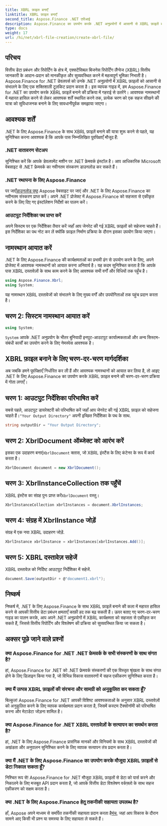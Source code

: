 ```yaml
---
title: XBRL फ़ाइल बनाएँ
linktitle: XBRL फ़ाइल बनाएँ
second_title: Aspose.Finance .NET एपीआई
description: Aspose.Finance का उपयोग करके .NET अनुप्रयोगों में आसानी से XBRL फ़ाइलें बनाने, वित्तीय डेटा प्रबंधन और रिपोर्टिंग प्रक्रियाओं को सुव्यवस्थित करने का तरीका जानें।
type: docs
weight: 17
url: /hi/net/xbrl-file-creation/create-xbrl-file/
---
```

## परिचय
वित्तीय डेटा प्रबंधन और रिपोर्टिंग के क्षेत्र में, एक्सटेंसिबल बिजनेस रिपोर्टिंग लैंग्वेज (XBRL) वित्तीय जानकारी के आदान-प्रदान को मानकीकृत और सुव्यवस्थित करने में महत्वपूर्ण भूमिका निभाती है। Aspose.Finance for .NET डेवलपर्स को उनके .NET अनुप्रयोगों में XBRL फ़ाइलों को आसानी से संभालने के लिए एक शक्तिशाली टूलकिट प्रदान करता है। इस व्यापक गाइड में, हम Aspose.Finance for .NET का उपयोग करके XBRL फ़ाइलें बनाने की प्रक्रिया में गहराई से उतरेंगे। आवश्यक नामस्थानों में महारत हासिल करने से लेकर आवश्यक शर्तें स्थापित करने तक, प्रत्येक चरण को एक सहज सीखने की यात्रा को सुविधाजनक बनाने के लिए सावधानीपूर्वक समझाया जाएगा।
## आवश्यक शर्तें
.NET के लिए Aspose.Finance के साथ XBRL फ़ाइलें बनाने की यात्रा शुरू करने से पहले, यह सुनिश्चित करना आवश्यक है कि आपके पास निम्नलिखित पूर्वापेक्षाएँ मौजूद हैं:
### .NET वातावरण सेटअप
सुनिश्चित करें कि आपके डेवलपमेंट मशीन पर .NET फ्रेमवर्क इंस्टॉल है। आप आधिकारिक Microsoft वेबसाइट से .NET फ्रेमवर्क का नवीनतम संस्करण डाउनलोड कर सकते हैं।
### .NET स्थापना के लिए Aspose.Finance
पर जाएँ[डाउनलोड पृष्ठ](https://releases.aspose.com/finance/net/) Aspose वेबसाइट पर जाएं और .NET के लिए Aspose.Finance का नवीनतम संस्करण प्राप्त करें। अपने .NET प्रोजेक्ट में Aspose.Finance को सहजता से एकीकृत करने के लिए दिए गए इंस्टॉलेशन निर्देशों का पालन करें।
### आउटपुट निर्देशिका पथ प्राप्त करें
अपने सिस्टम पर एक निर्देशिका तैयार करें जहाँ आप जेनरेट की गई XBRL फ़ाइलों को सहेजना चाहते हैं। इस निर्देशिका का पथ नोट कर लें क्योंकि फ़ाइल निर्माण प्रक्रिया के दौरान इसका उपयोग किया जाएगा।
## नामस्थान आयात करें
.NET के लिए Aspose.Finance की कार्यक्षमताओं का प्रभावी ढंग से उपयोग करने के लिए, अपने प्रोजेक्ट में आवश्यक नामस्थानों को आयात करना अनिवार्य है। यह कदम सुनिश्चित करता है कि आपके पास XBRL दस्तावेज़ों के साथ काम करने के लिए आवश्यक सभी वर्गों और विधियों तक पहुँच है।
```csharp
using Aspose.Finance.Xbrl;
using System;
```
यह नामस्थान XBRL दस्तावेजों को संभालने के लिए मुख्य वर्गों और उपयोगिताओं तक पहुंच प्रदान करता है।
## चरण 2: सिस्टम नामस्थान आयात करें
```csharp
using System;
```
`System` आपके .NET अनुप्रयोग के भीतर बुनियादी इनपुट-आउटपुट कार्यात्मकताओं और अन्य सिस्टम-संबंधी कार्यों का उपयोग करने के लिए नेमस्पेस आवश्यक है।
## XBRL फ़ाइल बनाने के लिए चरण-दर-चरण मार्गदर्शिका
अब जबकि हमने पूर्वापेक्षाएँ निर्धारित कर ली हैं और आवश्यक नामस्थानों को आयात कर लिया है, तो आइए .NET के लिए Aspose.Finance का उपयोग करके XBRL फ़ाइल बनाने की चरण-दर-चरण प्रक्रिया में गोता लगाएँ।
## चरण 1: आउटपुट निर्देशिका परिभाषित करें
 सबसे पहले, आउटपुट डायरेक्टरी को परिभाषित करें जहाँ आप जेनरेट की गई XBRL फ़ाइल को सहेजना चाहते हैं।`"Your Output Directory"` अपनी इच्छित निर्देशिका के पथ के साथ.
```csharp
string outputDir = "Your Output Directory";
```
## चरण 2: XbrlDocument ऑब्जेक्ट को आरंभ करें
 इसका एक उदाहरण बनाएं`XbrlDocument` क्लास, जो XBRL इंस्टैंस के लिए कंटेनर के रूप में कार्य करता है।
```csharp
XbrlDocument document = new XbrlDocument();
```
## चरण 3: XbrlInstanceCollection तक पहुँचें
 XBRL इंस्टेंस का संग्रह पुनः प्राप्त करें`XbrlDocument` वस्तु।
```csharp
XbrlInstanceCollection xbrlInstances = document.XbrlInstances;
```
## चरण 4: संग्रह में XbrlInstance जोड़ें
संग्रह में एक नया XBRL उदाहरण जोड़ें.
```csharp
XbrlInstance xbrlInstance = xbrlInstances[xbrlInstances.Add()];
```
## चरण 5: XBRL दस्तावेज़ सहेजें
XBRL दस्तावेज़ को निर्दिष्ट आउटपुट निर्देशिका में सहेजें.
```csharp
document.Save(outputDir + @"document1.xbrl");
```
## निष्कर्ष
निष्कर्ष में, .NET के लिए Aspose.Finance के साथ XBRL फ़ाइलें बनाने की कला में महारत हासिल करने से आपकी वित्तीय डेटा प्रबंधन क्षमताएँ काफ़ी हद तक बढ़ सकती हैं। ऊपर बताए गए चरण-दर-चरण गाइड का पालन करके, आप अपने .NET अनुप्रयोगों में XBRL कार्यक्षमता को सहजता से एकीकृत कर सकते हैं, जिससे वित्तीय रिपोर्टिंग और विश्लेषण की प्रक्रिया को सुव्यवस्थित किया जा सकता है।
## अक्सर पूछे जाने वाले प्रश्नों
### क्या Aspose.Finance for .NET .NET फ्रेमवर्क के सभी संस्करणों के साथ संगत है?
हां, Aspose.Finance for .NET को .NET फ्रेमवर्क संस्करणों की एक विस्तृत श्रृंखला के साथ संगत होने के लिए डिज़ाइन किया गया है, जो विभिन्न विकास वातावरणों में सहज एकीकरण सुनिश्चित करता है।
### क्या मैं उत्पन्न XBRL फ़ाइलों की संरचना और सामग्री को अनुकूलित कर सकता हूँ?
बिल्कुल! Aspose.Finance for .NET आपकी विशिष्ट आवश्यकताओं के अनुसार XBRL दस्तावेज़ों को अनुकूलित करने के लिए व्यापक कार्यक्षमता प्रदान करता है, जिसमें कस्टम टैक्सोनॉमी को परिभाषित करना और मेटाडेटा जोड़ना शामिल है।
### क्या Aspose.Finance for .NET XBRL दस्तावेज़ों के सत्यापन का समर्थन करता है?
हां, .NET के लिए Aspose.Finance प्रासंगिक मानकों और विनियमों के साथ XBRL दस्तावेजों की अखंडता और अनुपालन सुनिश्चित करने के लिए व्यापक सत्यापन तंत्र प्रदान करता है।
### क्या मैं .NET के लिए Aspose.Finance का उपयोग करके मौजूदा XBRL फ़ाइलों से डेटा निकाल सकता हूँ?
निश्चित रूप से! Aspose.Finance for .NET मौजूदा XBRL फ़ाइलों से डेटा को पार्स करने और निकालने के लिए मजबूत API प्रदान करता है, जो आपके वित्तीय डेटा विश्लेषण वर्कफ़्लो के साथ सहज एकीकरण को सक्षम करता है।
### क्या .NET के लिए Aspose.Finance हेतु तकनीकी सहायता उपलब्ध है?
 हाँ, Aspose अपने माध्यम से समर्पित तकनीकी सहायता प्रदान करता है[मंच](https://forum.aspose.com/c/finance/43), जहां आप विकास के दौरान सामने आए किसी भी प्रश्न या समस्या के लिए सहायता ले सकते हैं।